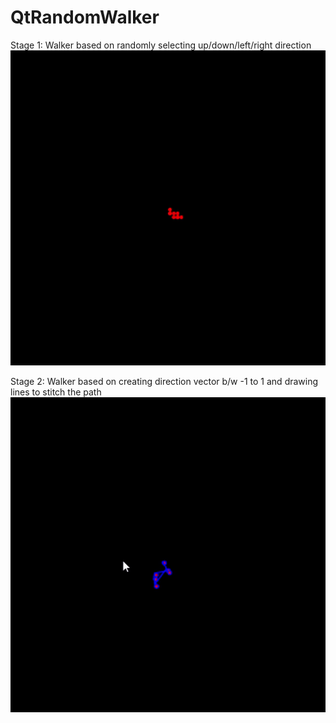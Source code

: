 # QtRandomWalker

Stage 1: Walker based on randomly selecting up/down/left/right direction
![Demo](Random_Walker.gif)

Stage 2: Walker based on creating direction vector b/w -1 to 1 and drawing lines to stitch the path
![Demo_2](Random_Walker_Stage_2.gif)
